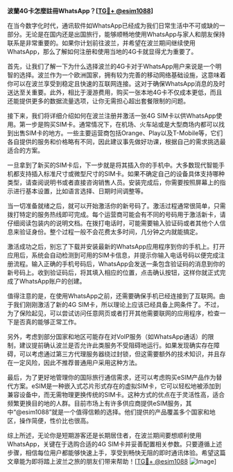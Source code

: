 **波蘭4G卡怎麼註冊WhatsApp？[[TG💪+ @esim1088](https://t.me/s/esim1088)]**

在当今数字化时代，通讯软件如WhatsApp已经成为我们日常生活中不可或缺的一部分。无论是在国内还是出国旅行，能够顺畅地使用WhatsApp与家人和朋友保持联系是非常重要的。如果你计划前往波兰，并希望在波兰期间继续使用WhatsApp，那么了解如何注册和使用当地的4G卡就显得尤为重要了。

首先，让我们了解一下为什么选择波兰的4G卡对于WhatsApp用户来说是一个明智的选择。波兰作为一个欧洲国家，拥有较为完善的移动网络基础设施，这意味着你可以在波兰享受到稳定且快速的互联网连接。这对于确保WhatsApp消息的及时送达至关重要。此外，相比于漫游费用，购买一张本地4G卡不仅成本更低，而且还能提供更多的数据流量选项，让你无需担心超出套餐限制的问题。

接下来，我们将详细介绍如何在波兰注册并激活一张4G SIM卡以供WhatsApp使用。第一步是购买SIM卡。通常情况下，在机场、火车站或是大型商场内都可以找到出售SIM卡的地方。一些主要运营商包括Orange、Play以及T-Mobile等，它们各自提供的服务和价格略有不同，因此建议事先做好功课，根据自己的需求挑选最适合的方案。

一旦拿到了新买的SIM卡后，下一步就是将其插入你的手机中。大多数现代智能手机都支持插入标准尺寸或微型尺寸的SIM卡。如果不确定自己的设备具体支持哪种类型，请查阅说明书或者直接咨询销售人员。安装完成后，你需要按照屏幕上的指示进行基本设置，比如语言选择、日期时间调整等。

当一切准备就绪之后，就可以开始激活你的新号码了。激活过程通常很简单，只需拨打特定的服务热线即可完成。每个运营商可能会有不同的号码用于激活新卡，请仔细阅读包装内的说明文档。在拨打电话时，可能需要输入验证码或者其他个人信息来验证身份。整个过程一般不会花费太多时间，几分钟之内就能搞定。

激活成功之后，别忘了下载并安装最新的WhatsApp应用程序到你的手机上。打开应用后，系统会自动检测到可用的SIM卡信息，并提示你输入电话号码以便完成注册流程。输入正确的手机号码后，WhatsApp会发送一条包含验证码的消息到你的新号码上。收到验证码后，将其填入相应的位置，点击确认按钮，这样你就正式完成了WhatsApp账户的创建。

值得注意的是，在使用WhatsApp之前，还需要确保手机已经连接到了互联网。由于我们刚刚激活了新的4G SIM卡，所以理论上应该已经具备上网条件了。不过，为了保险起见，可以尝试访问任意网页或者打开其他需要联网的应用程序，检查一下是否真的能够正常工作。

另外，考虑到部分国家和地区可能存在对VoIP服务（如WhatsApp通话）的限制，建议提前确认波兰是否允许此类服务不受阻碍地运行。如果发现确实存在障碍，可以考虑通过第三方代理服务器绕过封锁，但这需要额外的技术知识，并且存在一定风险，因此不推荐普通用户采用这种方法。

最后，为了更好地管理你的国际旅行通信需求，还可以考虑购买eSIM产品作为替代方案。eSIM是一种嵌入式芯片形式存在的虚拟SIM卡，它可以轻松地被添加到兼容设备中，而无需物理更换传统的SIM卡。这种方式的优点在于灵活性高，适合频繁更换目的地的人群。目前市场上有许多供应商提供eSIM服务，其中“@esim1088”就是一个值得信赖的选择。他们提供的产品覆盖多个国家和地区，操作简便，性价比也很高。

综上所述，无论你是短期游客还是长期居住者，在波兰期间要想顺利使用WhatsApp，关键在于选购合适的4G SIM卡并妥善配置相关参数。只要遵循上述步骤，相信每位用户都能够快速上手，享受到畅快无阻的即时通讯体验。希望这篇文章能为即将踏上波兰之旅的朋友们带来帮助！[[TG💪+ @esim1088](https://t.me/s/esim1088) ![Image](https://i.postimg.cc/4NQfJmqS/Snipaste-2025-05-13-00-14-12.png)]